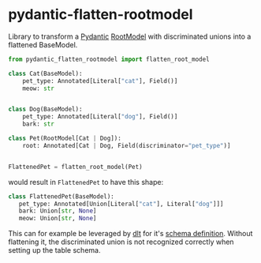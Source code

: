 # pydantic-flatten-rootmodel

Library to transform a [Pydantic](https://pydantic.dev/)
[RootModel](https://docs.pydantic.dev/latest/api/root_model/)
with discriminated unions into a flattened BaseModel.

```py
from pydantic_flatten_rootmodel import flatten_root_model

class Cat(BaseModel):
    pet_type: Annotated[Literal["cat"], Field()]
    meow: str


class Dog(BaseModel):
    pet_type: Annotated[Literal["dog"], Field()]
    bark: str

class Pet(RootModel[Cat | Dog]):
    root: Annotated[Cat | Dog, Field(discriminator="pet_type")]


FlattenedPet = flatten_root_model(Pet)
```

 would result in `FlattenedPet` to have this shape:

 ```py
 class FlattenedPet(BaseModel):
    pet_type: Annotated[Union[Literal["cat"], Literal["dog"]]]
    bark: Union[str, None]
    meow: Union[str, None]
 ```

 This can for example be leveraged by [dlt](https://dlthub.com) for it's
 [schema definition](https://dlthub.com/docs/general-usage/resource#define-a-schema-with-pydantic).
 Without flattening it, the discriminated union is not recognized correctly
 when setting up the table schema.

